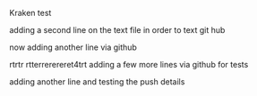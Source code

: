 Kraken test

adding a second line on the text file in order to text git hub


now adding another line via github


rtrtr
rtterrerereret4trt
adding a few more lines via github for tests

adding another line and testing the push details
